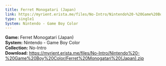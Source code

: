 ```yaml
---
title: Ferret Monogatari (Japan)
link: https://myrient.erista.me/files/No-Intro/Nintendo%20-%20Game%20Boy%20Color/Ferret%20Monogatari%20(Japan).zip
type: single1
System: Nintendo - Game Boy Color
---
```

<b>Game:</b> Ferret Monogatari (Japan)<br>
<b>System:</b> Nintendo - Game Boy Color<br>
<b>Collection:</b> No-Intro<br>
<b>Download:</b> https://myrient.erista.me/files/No-Intro/Nintendo%20-%20Game%20Boy%20Color/Ferret%20Monogatari%20(Japan).zip